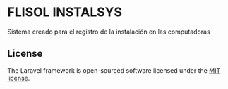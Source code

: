 # FLISOL INSTALSYS
<p> Sistema creado para el registro de la instalación en las computadoras

## License

The Laravel framework is open-sourced software licensed under the [MIT license](https://opensource.org/licenses/MIT).
